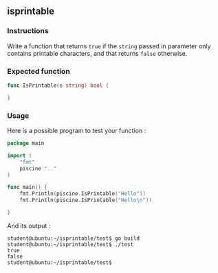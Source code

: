 ## isprintable

### Instructions

Write a function that returns `true` if the `string` passed in parameter only contains printable characters, and that returns `false` otherwise.

### Expected function

```go
func IsPrintable(s string) bool {

}
```

### Usage

Here is a possible program to test your function :

```go
package main

import (
	"fmt"
	piscine ".."
)

func main() {
	fmt.Println(piscine.IsPrintable("Hello"))
	fmt.Println(piscine.IsPrintable("Hello\n"))

}
```

And its output :

```console
student@ubuntu:~/isprintable/test$ go build
student@ubuntu:~/isprintable/test$ ./test
true
false
student@ubuntu:~/isprintable/test$
```
